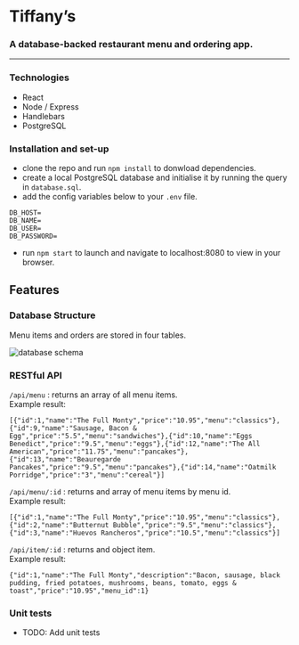 # Tiffany’s
### A database-backed restaurant menu and ordering app.
---
### Technologies
- React
- Node / Express
- Handlebars
- PostgreSQL

### Installation and set-up

- clone the repo and run `npm install` to donwload dependencies.
- create a local PostgreSQL database and initialise it by running the query in `database.sql`.
- add the config variables below to your `.env` file.

```
DB_HOST=
DB_NAME=
DB_USER=
DB_PASSWORD=
```

- run `npm start` to launch and navigate to localhost:8080 to view in your browser.

## Features

### Database Structure

Menu items and orders are stored in four tables.

![database schema]('static/assets/images/deliver-eat-db-schema.png?raw=true')

### RESTful API
`/api/menu` : returns an array of all menu items.  
Example result:
```
[{"id":1,"name":"The Full Monty","price":"10.95","menu":"classics"},   
{"id":9,"name":"Sausage, Bacon & Egg","price":"5.5","menu":"sandwiches"},{"id":10,"name":"Eggs Benedict","price":"9.5","menu":"eggs"},{"id":12,"name":"The All American","price":"11.75","menu":"pancakes"},{"id":13,"name":"Beauregarde Pancakes","price":"9.5","menu":"pancakes"},{"id":14,"name":"Oatmilk Porridge","price":"3","menu":"cereal"}]
```

`/api/menu/:id` : returns and array of menu items by menu id.   
Example result:
```
[{"id":1,"name":"The Full Monty","price":"10.95","menu":"classics"},{"id":2,"name":"Butternut Bubble","price":"9.5","menu":"classics"},{"id":3,"name":"Huevos Rancheros","price":"10.5","menu":"classics"}]
```

`/api/item/:id` : returns and object item.  
Example result:
```
{"id":1,"name":"The Full Monty","description":"Bacon, sausage, black pudding, fried potatoes, mushrooms, beans, tomato, eggs & toast","price":"10.95","menu_id":1}
```

### Unit tests

* TODO: Add unit tests